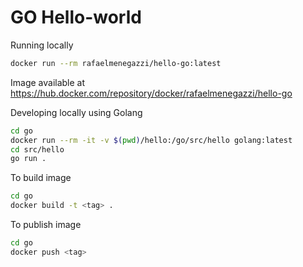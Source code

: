 # GO Hello-world

Running locally
```bash
docker run --rm rafaelmenegazzi/hello-go:latest
```

Image available at https://hub.docker.com/repository/docker/rafaelmenegazzi/hello-go

Developing locally using Golang
```bash
cd go
docker run --rm -it -v $(pwd)/hello:/go/src/hello golang:latest
cd src/hello
go run .
```

To build image
```bash
cd go
docker build -t <tag> .
```

To publish image
```bash
cd go
docker push <tag>
```
